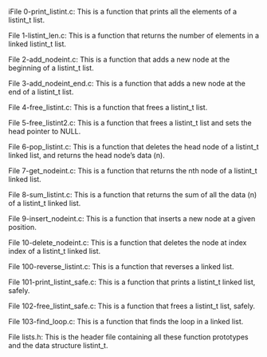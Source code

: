 iFile 0-print_listint.c: This is a function that prints all the elements of a listint_t list.

File 1-listint_len.c: This is a function that returns the number of elements in a linked listint_t list.

File 2-add_nodeint.c: This is a function that adds a new node at the beginning of a listint_t list.

File 3-add_nodeint_end.c: This is a function that adds a new node at the end of a listint_t list.

File 4-free_listint.c: This is a function that frees a listint_t list.

File 5-free_listint2.c: This is a function that frees a listint_t list and sets the head pointer to NULL.

File 6-pop_listint.c: This is a function that deletes the head node of a listint_t linked list, and returns the head node’s data (n).

File 7-get_nodeint.c: This is a function that returns the nth node of a listint_t linked list.

File 8-sum_listint.c: This is a function that returns the sum of all the data (n) of a listint_t linked list.

File 9-insert_nodeint.c: This is a function that inserts a new node at a given position.

File 10-delete_nodeint.c: This is a function that deletes the node at index index of a listint_t linked list.

File 100-reverse_listint.c: This is a function that reverses a linked list.

File 101-print_listint_safe.c: This is a function that prints a listint_t linked list, safely.

File 102-free_listint_safe.c: This is a function that frees a listint_t list, safely.

File 103-find_loop.c: This is a function that finds the loop in a linked list.

File lists.h: This is the header file containing all these function prototypes and the data structure listint_t.
